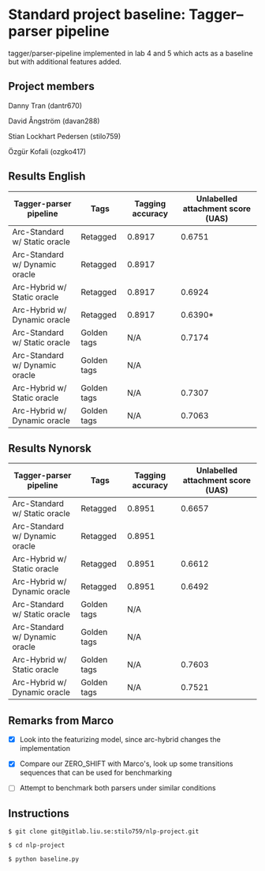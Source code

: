 # Standard project baseline: Tagger–parser pipeline

tagger/parser-pipeline implemented in lab 4 and 5 which acts as a baseline but with additional features added.

## Project members

Danny Tran (dantr670)

David Ångström (davan288)

Stian Lockhart Pedersen (stilo759)

Özgür Kofali (ozgko417)

## Results English

| Tagger-parser pipeline         | Tags        | Tagging accuracy | Unlabelled attachment score (UAS) |
| ------------------------------ | ----------- | ---------------- | --------------------------------- |
| Arc-Standard w/ Static oracle  | Retagged    | 0.8917           | 0.6751                            |
| Arc-Standard w/ Dynamic oracle | Retagged    | 0.8917           |                                   |
| Arc-Hybrid w/ Static oracle    | Retagged    | 0.8917           | 0.6924                            |
| Arc-Hybrid w/ Dynamic oracle   | Retagged    | 0.8917           | 0.6390\*                          |
| Arc-Standard w/ Static oracle  | Golden tags | N/A              | 0.7174                            |
| Arc-Standard w/ Dynamic oracle | Golden tags | N/A              |                                   |
| Arc-Hybrid w/ Static oracle    | Golden tags | N/A              | 0.7307                            |
| Arc-Hybrid w/ Dynamic oracle   | Golden tags | N/A              | 0.7063                            |

## Results Nynorsk

| Tagger-parser pipeline         | Tags        | Tagging accuracy | Unlabelled attachment score (UAS) |
| ------------------------------ | ----------- | ---------------- | --------------------------------- |
| Arc-Standard w/ Static oracle  | Retagged    | 0.8951           | 0.6657                            |
| Arc-Standard w/ Dynamic oracle | Retagged    | 0.8951           |                                   |
| Arc-Hybrid w/ Static oracle    | Retagged    | 0.8951           | 0.6612                            |
| Arc-Hybrid w/ Dynamic oracle   | Retagged    | 0.8951           | 0.6492                            |
| Arc-Standard w/ Static oracle  | Golden tags | N/A              |                                   |
| Arc-Standard w/ Dynamic oracle | Golden tags | N/A              |                                   |
| Arc-Hybrid w/ Static oracle    | Golden tags | N/A              | 0.7603                            |
| Arc-Hybrid w/ Dynamic oracle   | Golden tags | N/A              | 0.7521                            |

## Remarks from Marco

- [x] Look into the featurizing model, since arc-hybrid changes the implementation

- [x] Compare our ZERO_SHIFT with Marco's, look up some transitions sequences that can be used for benchmarking

- [ ] Attempt to benchmark both parsers under similar conditions

## Instructions

```
$ git clone git@gitlab.liu.se:stilo759/nlp-project.git

$ cd nlp-project

$ python baseline.py
```
